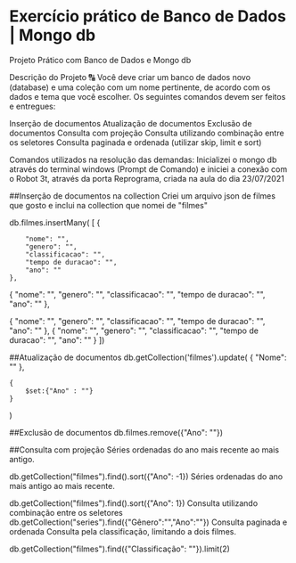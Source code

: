 # Exercício prático de Banco de Dados | Mongo db


Projeto Prático com Banco de Dados e Mongo db

Descrição do Projeto 🔠
Você deve criar um banco de dados novo (database) e uma coleção com um nome pertinente, de acordo com os dados e tema que você escolher. Os seguintes comandos devem ser feitos e entregues:

Inserção de documentos
Atualização de documentos
Exclusão de documentos
Consulta com projeção
Consulta utilizando combinação entre os seletores
Consulta paginada e ordenada (utilizar skip, limit e sort)

Comandos utilizados na resolução das demandas:
Inicializei o mongo db através do terminal windows (Prompt de Comando) e iniciei a conexão com o Robot 3t, através da porta Reprograma, criada na aula do dia 23/07/2021

##Inserção de documentos na collection
Criei um arquivo json de filmes que gosto e inclui na collection que nomei de "filmes"

db.filmes.insertMany( [
    {
    
        "nome": "",
        "genero": "",
        "classificacao": "",
        "tempo de duracao": "",
        "ano": ""
    },

{        "nome": "",
        "genero": "",
        "classificacao": "",
        "tempo de duracao": "",
        "ano": ""
    },

{
        "nome": "",
        "genero": "",
        "classificacao": "",
        "tempo de duracao": "",
        "ano": ""
    },
{
        "nome": "",
        "genero": "",
        "classificacao": "",
        "tempo de duracao": "",
        "ano": ""
    }
    ])
    
##Atualização de documentos
db.getCollection('filmes').update(
    {
        "Nome": ""
    },
    
    {
        $set:{"Ano" : ""}
    }
  )

##Exclusão de documentos
db.filmes.remove({"Ano": ""})

##Consulta com projeção
Séries ordenadas do ano mais recente ao mais antigo.

db.getCollection("filmes").find().sort({"Ano": -1})
Séries ordenadas do ano mais antigo ao mais recente.

db.getCollection("filmes").find().sort({"Ano": 1})
Consulta utilizando combinação entre os seletores
db.getCollection("series").find({"Gênero":"","Ano":""})
Consulta paginada e ordenada
Consulta pela classificação, limitando a dois filmes.

db.getCollection("filmes").find({"Classificação": ""}).limit(2)
